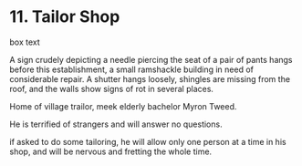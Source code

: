 # 11. Tailor Shop

box text

A sign crudely depicting a needle piercing the seat of a pair of
pants hangs before this establishment, a small ramshackle building
in need of considerable repair.  A shutter hangs loosely, shingles are
missing from the roof, and the walls show signs of rot in several places.


Home of village trailor, meek elderly bachelor Myron Tweed.

He is terrified of strangers and will answer no questions.

if asked to do some tailoring, he will allow only one person at a time in
his shop, and will be nervous and fretting the whole time.

